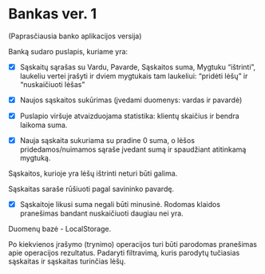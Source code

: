 # Bankas ver. 1

(Paprasčiausia banko aplikacijos versija)

Banką sudaro puslapis, kuriame yra:

- [x] Sąskaitų sąrašas su Vardu, Pavarde, Sąskaitos suma, Mygtuku “ištrinti”, laukeliu vertei įrašyti ir dviem mygtukais tam laukeliui: “pridėti lėšų” ir “nuskaičiuoti lėšas”

- [x] Naujos sąskaitos sukūrimas (įvedami duomenys: vardas ir pavardė)

- [x] Puslapio viršuje atvaizduojama statistika: klientų skaičius ir bendra laikoma suma.

- [x] Nauja sąskaita sukuriama su pradine 0 suma, o lėšos pridedamos/nuimamos sąraše įvedant sumą ir spaudžiant atitinkamą mygtuką.

Sąskaitos, kurioje yra lėšų ištrinti neturi būti galima.

Sąskaitas saraše rūšiuoti pagal savininko pavardę.

- [x] Sąskaitoje likusi suma negali būti minusinė. Rodomas klaidos pranešimas bandant nuskaičiuoti daugiau nei yra.

Duomenų bazė - LocalStorage.

Po kiekvienos įrašymo (trynimo) operacijos turi būti parodomas pranešimas apie operacijos rezultatus.
Padaryti filtravimą, kuris parodytų tučiasias sąskaitas ir sąskaitas turinčias lėšų.
